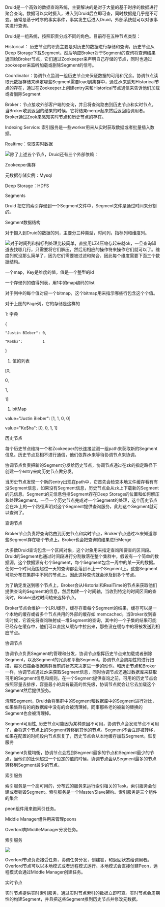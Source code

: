 Druid是一个高效的数据查询系统，主要解决的是对于大量的基于时序的数据进行聚合查询。数据可以实时摄入，进入到Druid后立即可查，同时数据是几乎是不可变。通常是基于时序的事实事件，事实发生后进入Druid，外部系统就可以对该事实进行查询。

Druid是一组系统，按照职责分成不同的角色。目前存在五种节点类型：

Historical： 历史节点的职责主要是对历史的数据进行存储和查询，历史节点从Deep Storage下载Segment，然后响应Broker对于Segment的查询将查询结果返回给Broker节点，它们通过Zookeeper来声明自己存储的节点，同时也通过zookeeper来监听加载或删除Segment的信号。

Coordinator：协调节点监测一组历史节点来保证数据的可用和冗余。协调节点读取元数据存储来确定哪些Segment需要load到集群中，通过zk来感知Historical节点的存在，通过在Zookeeper上创建entry来和Historical节点通信来告诉他们加载或者删除Segment

Broker：节点接收外部客户端的查询，并且将查询路由到历史节点和实时节点。当Broker收到返回的结果的时候，它将结果merge起来然后返回给调用者。Broker通过Zook来感知实时节点和历史节点的存在。

Indexing Service: 索引服务是一些worker用来从实时获取数据或者批量插入数据。

Realtime：获取实时数据

![](/assets/druid数据流向.png)除了上述五个节点，Druid还有三个外部依赖：

Zookeeper集群

元数据存储实例：Mysql

Deep Storage：HDFS

Segments

Druid 把它的索引存储到一个Segment文件中，Segment文件是通过时间来分割的。

Segment数据结构

对于摄入到Druid的数据的列，主要分三种类型，时间列，指标列和维度列。

![](/assets/数据结构.png)对于时间列和指标列处理比较简单，直接用LZ4压缩存起来就ok，一旦查询知道去找哪几行，只需要将它们解压，然后用相应的操作符来操作它们就可以了。维度列就没那么简单了，因为它们需要被过滤和聚合，因此每个维度需要下面三个数据结构。

一个map，Key是维度的值，值是一个整型的id

一个存储列的值得列表，用1中的map编码的list

对于列中的每个值对应一个bitmap，这个bitmap用来指示哪些行包含这个个值。

对于上图的Page列，它的存储是这样的

1: 字典

{

```
"Justin BIeber": 0,

"Ke$ha":         1
```

}

1. 值的列表

\[0,

0,

1,

1\]

1. bitMap

value="Justin Bieber": \[1, 1, 0, 0\]

value="Ke$ha":         \[0, 0, 1, 1\]

历史节点

每个历史节点维持一个和Zookeeper的长连接监测一组path来获取新的Segment信息。历史节点互相不进行通信，他们依靠zk来等待协调节点来协调。

协调节点负责把新的Segment分发给历史节点，协调节点通过在zk的指定路径下创建一个entry来向历史节点做分发。

当历史节点发现一个新的entry出现在path中，它首先会检查本地文件缓存看有有没Segment信息，如果没有Segment信息，历史节点会从zk上下载新的Segment的元信息。Segment的元信息包括Segment存在Deep Storage的位置和如何解压和处理Segment。一旦一个历史节点完成对一个Segment的处理，这个历史节点会在zk上的一个路径声明对这个Segment提供查询服务，此刻这个Segment就可以查询了。

查询节点

Broker节点负责将查询路由到历史节点和实时节点，Broker节点通过zk来知道哪些Segment存在哪个节点上。Broker也会把查询的结果进行Merge

大多数Druid查询包含一个区间对象，这个对象用来指定查询所要查的区间段。Druid的Segment也通过时间段进行分割散落在整个集群中。假设有一个简单的数据源，这个数据源有七个Segment，每个Segment包含一周中的某一天的数据。任何一个时间范围超过一天的查询都会落到不止一个Segment上。这些Segment可能分布在集群中不同的节点上。因此这种查询就会涉及到多个节点。

为了确定发送到哪个节点上，Broker会从Historial和RealTime的节点来获取他们提供查询的Segment的信息，然后构建一个时间轴，当收到特定的时间区间的查询时，Broker通过时间轴来选择节点。

Broker节点会维护一个LRU缓存，缓存存着每个Segment的结果，缓存可以是一个本地的缓存或者多个节点共用的外部的缓存如 memcached。当Broker收到查询时候，它首先将查询映射成一堆Segment的查询，其中的一个子集的结果可能已经存在缓存中，他们可以直接从缓存中拉出来，那些没在缓存中的将被发送到相应节点。

协调节点

协调节点负责Segment的管理和分发，协调节点指挥历史节点来加载或者删除Segment，以及Segment的冗余和平衡Segment。协调节点会周期性的进行扫描，每次扫描会根据集群当前的状态来决定进一步的动作。和历史节点和Broker一样，协调节点通过zk来获取Segment信息，同时协调节点还通过数据库来获取可用的Segment信息和规则。在一个Segment提供查询之前，可用的历史节点会按照容量去排序，容量最小的具有最高的优先级，协调节点就会让它去加载这个Segment然后提供服务。

清理Segment，Druid会将集群中的Segment和数据库中的Segment进行对比，如果集群有的的数据库中没有的会被清理掉。同事那些老的被新的替换的Segment也会被清理掉。

Segment可用性, 历史节点可能因为某种原因不可用，协调节点会发现节点不可用了，会将这个节点上的Segment转移到其他的节点。Segment不会立即被转移，如果在配置的时间段内节点恢复了，历史节点会从本地缓存加载Segment。恢复服务

Segment负载均衡，协调节点会找到Segment最多的节点和Segment最少的节点，当他们的比例超过一个设定的值的时候，协调节点会从Segment最多的节点转移到Segment最少的节点。

索引服务

索引服务是一个高可用的，分布式的服务来运行索引相关的Task。索引服务会创建或者销毁Segment。索引服务是一个Master/Slave架构。索引服务是三个组件的集合

peon组件用来跑索引任务。

Middle Manager组件用来管理peons

Overlord向MiddleManager分发任务。

索引服务

![](/assets/索引服务.png)

Overlord节点负责接受任务，协调任务分发，创建锁，和返回状态给调用者。Overlord节点可以以本地模式或者远程模式运行。本地模式会直接创建Peon，远程模式会通过Middle Manager创建任务。



实时节点

实时节点提供实时索引服务，通过实时节点索引的数据立即可查。实时节点会周期性的构建Segment，并且把这些Segment推到历史节点并修改元数据。



